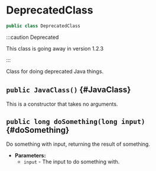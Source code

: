 # DeprecatedClass

```java
public class DeprecatedClass
```

:::caution Deprecated

This class is going away in version 1.2.3

:::

Class for doing deprecated Java things.

## `public JavaClass()` {#JavaClass}

This is a constructor that takes no arguments.

## `public long doSomething(long input)` {#doSomething}

Do something with input, returning the result of something.

* **Parameters:**
	* `input` - The input to do something with.

